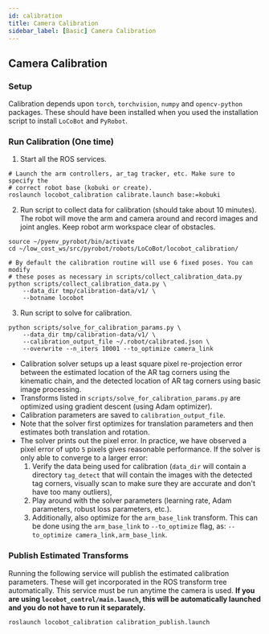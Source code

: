 ```yaml
---
id: calibration
title: Camera Calibration
sidebar_label: [Basic] Camera Calibration
---
```


## Camera Calibration

### Setup
Calibration depends upon `torch`, `torchvision`, `numpy` and `opencv-python`
packages. These should have been installed when you used the installation script to install `LoCoBot` and `PyRobot`.

### Run Calibration (One time)
1. Start all the ROS services.
```
# Launch the arm controllers, ar_tag tracker, etc. Make sure to specify the
# correct robot base (kobuki or create).
roslaunch locobot_calibration calibrate.launch base:=kobuki
```

2. Run script to collect data for calibration (should take about 10 minutes).
The robot will move the arm and camera around and record images and joint
angles. Keep robot arm workspace clear of obstacles.
```
source ~/pyenv_pyrobot/bin/activate
cd ~/low_cost_ws/src/pyrobot/robots/LoCoBot/locobot_calibration/

# By default the calibration routine will use 6 fixed poses. You can modify
# these poses as necessary in scripts/collect_calibration_data.py
python scripts/collect_calibration_data.py \
    --data_dir tmp/calibration-data/v1/ \
    --botname locobot
```

3. Run script to solve for calibration. 

```
python scripts/solve_for_calibration_params.py \
    --data_dir tmp/calibration-data/v1/ \
    --calibration_output_file ~/.robot/calibrated.json \
    --overwrite --n_iters 10001 --to_optimize camera_link
```

* Calibration solver setups up a least square pixel re-projection error
  between the estimated location of the AR tag corners using the kinematic
  chain, and the detected location of AR tag corners using basic image
  processing. 
* Transforms listed in `scripts/solve_for_calibration_params.py` are
  optimized using gradient descent (using Adam optimizer).
* Calibration parameters are saved to `calibration_output_file`. 
* Note that the solver first optimizes for translation parameters and then
  estimates both translation and rotation. 
* The solver prints out the pixel error. In practice, we have observed a
  pixel error of upto `5` pixels gives reasonable performance. If the solver
  is only able to converge to a larger error:
  1. Verify the data being used for calibration (`data_dir` will contain a
     directory `tag_detect` that will contain the images with the detected tag
     corners, visually scan to make sure they are accurate and don't have too
     many outliers), 
  2. Play around with the solver parameters (learning rate, Adam
     parameters, robust loss parameters, etc.).
  3. Additionally, also optimize for the `arm_base_link` transform. This
     can be done using the `arm_base_link` to `--to_optimize` flag, as:
     `--to_optimize camera_link,arm_base_link`.


### Publish Estimated Transforms

Running the following service will publish the estimated calibration
parameters. These will get incorporated in the ROS transform tree
automatically. This service must be run anytime the camera is used. 
**If you are using `locobot_control/main.launch`, this will be automatically launched and you do not have to run it separately.**
```
roslaunch locobot_calibration calibration_publish.launch
```
